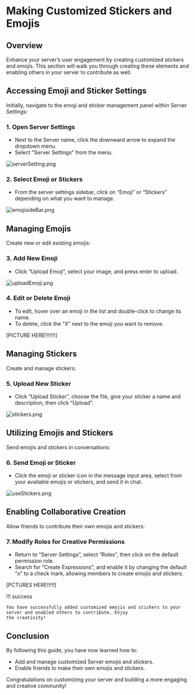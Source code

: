# Making Customized Stickers and Emojis

## Overview  
Enhance your server’s user engagement by creating customized stickers and emojis. This section will walk you through 
creating these elements and enabling others in your server to contribute as well.


## Accessing Emoji and Sticker Settings

Initially, navigate to the emoji and sticker management panel within Server Settings:

### 1. Open Server Settings

- Next to the Server name, click the downward arrow to expand the dropdown menu.
- Select "Server Settings" from the menu.

![serverSetting.png](pictures%2FserverSetting.png)

### 2. Select Emoji or Stickers

- From the server settings sidebar, click on “Emoji” or “Stickers” depending on what you want to manage.

![emojisideBar.png](pictures%2FemojisideBar.png)

## Managing Emojis

Create new or edit existing emojis:

### 3. Add New Emoji

- Click “Upload Emoji”, select your image, and press enter to upload.

![uploadEmoji.png](pictures%2FuploadEmoji.png)

### 4. Edit or Delete Emoji

- To edit, hover over an emoji in the list and double-click to change its name.
- To delete, click the “X” next to the emoji you want to remove.

[PICTURE HERE!!!!!!!]

## Managing Stickers

Create and manage stickers:

### 5. Upload New Sticker

- Click “Upload Sticker”, choose the file, give your sticker a name and description, then click “Upload”.

![stickers.png](pictures%2Fstickers.png)

## Utilizing Emojis and Stickers

Send emojis and stickers in conversations:

### 6. Send Emoji or Sticker

- Click the emoji or sticker icon in the message input area, select from your available emojis or stickers, and send it in chat.

![useStickers.png](pictures%2FuseStickers.png)

## Enabling Collaborative Creation

Allow friends to contribute their own emojis and stickers:

### 7. Modify Roles for Creative Permissions

- Return to “Server Settings”, select “Roles”, then click on the default permission role.
- Search for “Create Expressions”, and enable it by changing the default “x” to a check mark, allowing members to create emojis and stickers.

[PCTURES HERE!!!!!]

!!! success

    You have successfully added customized emojis and stickers to your server and enabled others to contribute. Enjoy 
    the creativity!

## Conclusion  
By following this guide, you have now learned how to:

- Add and manage customized Server emojis and stickers.
- Enable friends to make their own emojis and stickers.

Congratulations on customizing your server and building a more engaging and creative community!